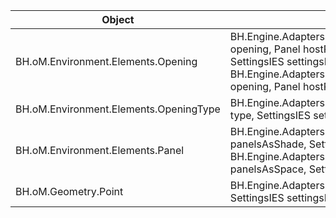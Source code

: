 | Object | Create | Read | Update |
|-|-|-|-|
| BH.oM.Environment.Elements.Opening | BH.Engine.Adapters.IES.Convert.ToIES(Opening opening, Panel hostPanel, List<Panel> panelsAsSpace, SettingsIES settingsIES)<br>BH.Engine.Adapters.IES.Convert.ToIES(Opening opening, Panel hostPanel, SettingsIES settingsIES) |  |  |
| BH.oM.Environment.Elements.OpeningType | BH.Engine.Adapters.IES.Convert.ToIES(OpeningType type, SettingsIES settingsIES) |  |  |
| BH.oM.Environment.Elements.Panel | BH.Engine.Adapters.IES.Convert.ToIESShading(List<Panel> panelsAsShade, SettingsIES settingsIES)<br>BH.Engine.Adapters.IES.Convert.ToIES(List<Panel> panelsAsSpace, SettingsIES settingsIES) |  |  |
| BH.oM.Geometry.Point | BH.Engine.Adapters.IES.Convert.ToIES(Point pt, SettingsIES settingsIES) |  |  |
